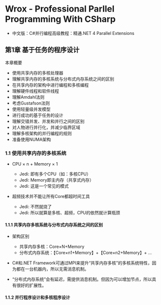 # Wrox - Professional Parllel Programming With CSharp

* 中文版：C#并行编程高级教程：精通.NET 4 Parallel Extensions

## 第1章 基于任务的程序设计

本章概要

* 使用共享内存的多核处理器
* 理解共享内存的多核系统与分布式内存系统之间的区别
* 在共享内存的架构中进行编程和多核编程
* 理解硬件线程和软件线程
* 理解Amdahl法则
* 考虑Gustafson法则
* 使用轻量级并发模型
* 进行成功的基于任务的设计
* 理解交错并发、并发和并行之间的区别
* 对人物进行并行化，并减少临界区域
* 理解多核架构的并行编程的规则
* 准备使用NUMA架构

### 1.1 使用共享内存的多核系统

* CPU × n + Memory × 1
  * Jedi: 即有多个CPU（如：多核CPU）
  * Jedi: Memory即主内存（共享式内存）
  * Jedi: 这是一个常见的模式

* 超频技术并不能让所有Core都超时间工具
  * Jedi: 不然就烧了
  * Jedi: 所以就算是多核、超频，CPU的依然就计算瓶颈

#### 1.1.1 共享内存多核系统与分布式内存系统之间的区别

* 架构区别
  * 共享内存多核：Core×N+Memory
  * 分布式内存系统：【Core×n1+Memory】+【Core×n2+Memory】+ ...
  
* C#和.NET Framework可通过MPI来提升“共享内存多核”的多核系统特性，因为都在一台机器内，所以无需消息机制。
* “分布式内存系统”会有延迟，需提供消息机制。但因为可以增加节点，所以具有很好的扩展性。

#### 1.1.2 并行程序设计和多核程序设计


